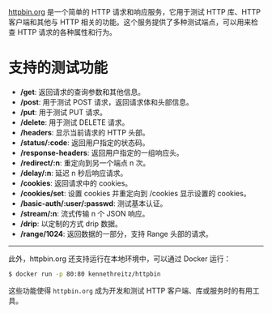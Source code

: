 [httpbin.org](http://httpbin.org) 是一个简单的 HTTP 请求和响应服务，它用于测试 HTTP 库、HTTP 客户端和其他与 HTTP 相关的功能。这个服务提供了多种测试端点，可以用来检查 HTTP 请求的各种属性和行为。

# 支持的测试功能

- **/get**: 返回请求的查询参数和其他信息。
- **/post**: 用于测试 POST 请求，返回请求体和头部信息。
- **/put**: 用于测试 PUT 请求。
- **/delete**: 用于测试 DELETE 请求。
- **/headers**: 显示当前请求的 HTTP 头部。
- **/status/:code**: 返回用户指定的状态码。
- **/response-headers**: 返回用户指定的一组响应头。
- **/redirect/:n**: 重定向到另一个端点 n 次。
- **/delay/:n**: 延迟 n 秒后响应请求。
- **/cookies**: 返回请求中的 cookies。
- **/cookies/set**: 设置 cookies 并重定向到 /cookies 显示设置的 cookies。
- **/basic-auth/:user/:passwd**: 测试基本认证。
- **/stream/:n**: 流式传输 n 个 JSON 响应。
- **/drip**: 以定制的方式 drip 数据。
- **/range/1024**: 返回数据的一部分，支持 Range 头部的请求。

---

此外，httpbin.org 还支持运行在本地环境中，可以通过 Docker 运行：
```bash
$ docker run -p 80:80 kennethreitz/httpbin
```

这些功能使得 `httpbin.org` 成为开发和测试 HTTP 客户端、库或服务时的有用工具。